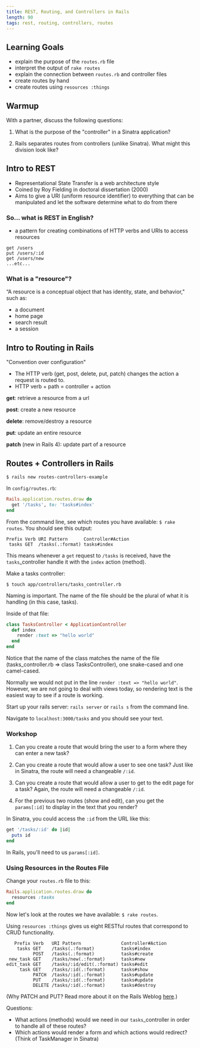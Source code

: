 ```yaml
---
title: REST, Routing, and Controllers in Rails
length: 90
tags: rest, routing, controllers, routes
---
```


## Learning Goals

* explain the purpose of the `routes.rb` file
* interpret the output of `rake routes`
* explain the connection between `routes.rb` and controller files
* create routes by hand 
* create routes using `resources :things`

## Warmup 

With a partner, discuss the following questions: 

1) What is the purpose of the "controller" in a Sinatra application?

2) Rails separates routes from controllers (unlike Sinatra). What might this division look like?

## Intro to REST

* Representational State Transfer is a web architecture style
* Coined by Roy Fielding in doctoral dissertation (2000)
* Aims to give a URI (uniform resource identifier) to everything that can be manipulated and let the software determine what to do from there

### So... what is REST in English? 

* a pattern for creating combinations of HTTP verbs and URIs to access resources

```
get /users 
put /users/:id
get /users/new 
...etc...
```

### What is a "resource"?

“A resource is a conceptual object that has identity, state, and behavior," such as:

* a document 
* home page
* search result
* a session

## Intro to Routing in Rails

"Convention over configuration"

* The HTTP verb (get, post, delete, put, patch) changes the action a request is routed to.
* HTTP verb + path = controller + action

**get**: retrieve a resource from a url

**post**: create a new resource

**delete**: remove/destroy a resource

**put**: update an entire resource

**patch** (new in Rails 4): update part of a resource

## Routes + Controllers in Rails

```
$ rails new routes-controllers-example
```

In `config/routes.rb`:

```ruby 
Rails.application.routes.draw do
  get '/tasks', to: 'tasks#index'
end
```

From the command line, see which routes you have available: `$ rake routes`. You should see this output:

```
Prefix Verb URI Pattern      Controller#Action
 tasks GET  /tasks(.:format) tasks#index
```

This means whenever a `get` request to `/tasks` is received, have the `tasks`_controller handle it with the `index` action (method).

Make a tasks controller:

```
$ touch app/controllers/tasks_controller.rb
```

Naming is important. The name of the file should be the plural of what it is handling (in this case, tasks). 

Inside of that file:

```ruby
class TasksController < ApplicationController
  def index
    render :text => "hello world"
  end
end
```

Notice that the name of the class matches the name of the file (tasks_controller.rb => class TasksController), one snake-cased and one camel-cased. 

Normally we would not put in the line `render :text => "hello world"`. However, we are not going to deal with views today, so rendering text is the easiest way to see if a route is working.

Start up your rails server: `rails server` or `rails s` from the command line. 

Navigate to `localhost:3000/tasks` and you should see your text.

### Workshop

1) Can you create a route that would bring the user to a form where they can enter a new task? 

2) Can you create a route that would allow a user to see one task? Just like in Sinatra, the route will need a changeable `/:id`. 

3) Can you create a route that would allow a user to get to the edit page for a task? Again, the route will need a changeable `/:id`. 

4) For the previous two routes (show and edit), can you get the `params[:id]` to display in the text that you render? 

In Sinatra, you could access the `:id` from the URL like this:

```ruby
get '/tasks/:id' do |id|
  puts id
end
```

In Rails, you'll need to us `params[:id]`. 

### Using Resources in the Routes File

Change your `routes.rb` file to this:

```ruby 
Rails.application.routes.draw do
  resources :tasks
end
```

Now let's look at the routes we have available: `$ rake routes`.

Using `resources :things` gives us eight RESTful routes that correspond to CRUD functionality. 

```
   Prefix Verb   URI Pattern               Controller#Action
    tasks GET    /tasks(.:format)          tasks#index
          POST   /tasks(.:format)          tasks#create
 new_task GET    /tasks/new(.:format)      tasks#new
edit_task GET    /tasks/:id/edit(.:format) tasks#edit
     task GET    /tasks/:id(.:format)      tasks#show
          PATCH  /tasks/:id(.:format)      tasks#update
          PUT    /tasks/:id(.:format)      tasks#update
          DELETE /tasks/:id(.:format)      tasks#destroy
``` 

(Why PATCH and PUT? Read more about it on the Rails Weblog [here](http://weblog.rubyonrails.org/2012/2/26/edge-rails-patch-is-the-new-primary-http-method-for-updates/).)

Questions: 

* What actions (methods) would we need in our `tasks`_controller in order to handle all of these routes?
* Which actions would render a form and which actions would redirect? (Think of TaskManager in Sinatra)
